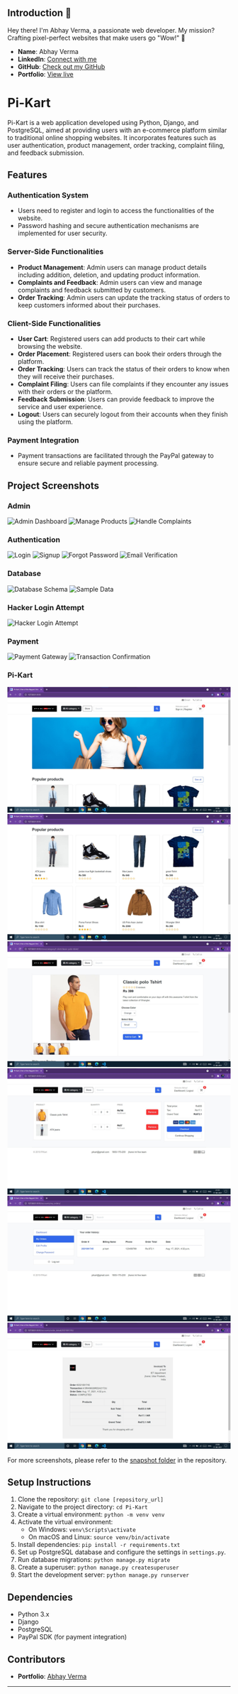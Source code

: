 ## Introduction 👋
Hey there! I'm Abhay Verma, a passionate web developer. 
My mission? Crafting pixel-perfect websites that make users go "Wow!" 🌟

- **Name**: Abhay Verma
- **LinkedIn**: [Connect with me](https://www.linkedin.com/in/vermaabhay734/)
- **GitHub**: [Check out my GitHub](https://github.com/vermaabhay734)
- **Portfolio**: [View live](https://vermaabhay734.github.io/abhay/)


# Pi-Kart

Pi-Kart is a web application developed using Python, Django, and PostgreSQL, aimed at providing users with an e-commerce platform similar to traditional online shopping websites. It incorporates features such as user authentication, product management, order tracking, complaint filing, and feedback submission.

## Features

### Authentication System
- Users need to register and login to access the functionalities of the website.
- Password hashing and secure authentication mechanisms are implemented for user security.

### Server-Side Functionalities
- **Product Management**: Admin users can manage product details including addition, deletion, and updating product information.
- **Complaints and Feedback**: Admin users can view and manage complaints and feedback submitted by customers.
- **Order Tracking**: Admin users can update the tracking status of orders to keep customers informed about their purchases.

### Client-Side Functionalities
- **User Cart**: Registered users can add products to their cart while browsing the website.
- **Order Placement**: Registered users can book their orders through the platform.
- **Order Tracking**: Users can track the status of their orders to know when they will receive their purchases.
- **Complaint Filing**: Users can file complaints if they encounter any issues with their orders or the platform.
- **Feedback Submission**: Users can provide feedback to improve the service and user experience.
- **Logout**: Users can securely logout from their accounts when they finish using the platform.

### Payment Integration
- Payment transactions are facilitated through the PayPal gateway to ensure secure and reliable payment processing.

## Project Screenshots

### Admin

![Admin Dashboard](screenshots/admin/dashboard.png "Admin Dashboard")
![Manage Products](screenshots/admin/manage_products.png "Manage Products")
![Handle Complaints](screenshots/admin/handle_complaints.png "Handle Complaints")

### Authentication

![Login](screenshots/authentication/login.png "Login")
![Signup](screenshots/authentication/signup.png "Signup")
![Forgot Password](screenshots/authentication/forgot_password.png "Forgot Password")
![Email Verification](screenshots/authentication/email_verification.png "Email Verification")

### Database

![Database Schema](screenshots/database/database_schema.png "Database Schema")
![Sample Data](screenshots/database/sample_data.png "Sample Data")

### Hacker Login Attempt

![Hacker Login Attempt](screenshots/hacker-login-attempt/hacker_attempt.png "Hacker Login Attempt")

### Payment

![Payment Gateway](screenshots/payment/payment_gateway.png "Payment Gateway")
![Transaction Confirmation](screenshots/payment/transaction_confirmation.png "Transaction Confirmation")

### Pi-Kart

![Homepage](/pi-kart-screenshot/Pi-Kart/HomePage.jpg "Homepage")
![Product Details](/pi-kart-screenshot/Pi-Kart/Producs.jpg "Product")
![Product Details](/pi-kart-screenshot/Pi-Kart/Product_detail.jpg "Product Details")
![Cart](/pi-kart-screenshot/Pi-Kart/cart.jpg "Cart")
![My Order](/pi-kart-screenshot/Pi-Kart/My_order.jpg "My Order")
![Invoice](/pi-kart-screenshot/Pi-Kart/Invoice.jpg "Invoice")

For more screenshots, please refer to the [snapshot folder](pi-kart-screenshot) in the repository.

## Setup Instructions
1. Clone the repository: `git clone [repository_url]`
2. Navigate to the project directory: `cd Pi-Kart`
3. Create a virtual environment: `python -m venv venv`
4. Activate the virtual environment:
   - On Windows: `venv\Scripts\activate`
   - On macOS and Linux: `source venv/bin/activate`
5. Install dependencies: `pip install -r requirements.txt`
6. Set up PostgreSQL database and configure the settings in `settings.py`.
7. Run database migrations: `python manage.py migrate`
8. Create a superuser: `python manage.py createsuperuser`
9. Start the development server: `python manage.py runserver`

## Dependencies
- Python 3.x
- Django
- PostgreSQL
- PayPal SDK (for payment integration)

## Contributors
- **Portfolio**: [Abhay Verma](https://vermaabhay734.github.io/abhay/)


---